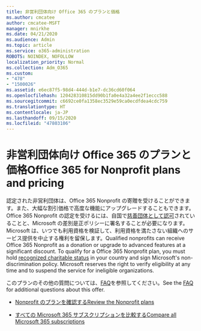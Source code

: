 ```yaml
---
title: 非営利団体向け Office 365 のプランと価格
ms.author: cmcatee
author: cmcatee-MSFT
manager: mnirkhe
ms.date: 04/21/2020
ms.audience: Admin
ms.topic: article
ms.service: o365-administration
ROBOTS: NOINDEX, NOFOLLOW
localization_priority: Normal
ms.collection: Adm_O365
ms.custom:
- "478"
- "1500026"
ms.assetid: e6ec87f5-98d4-444d-b1e7-dc36cd60f064
ms.openlocfilehash: 120428310815dd90b1fa0e4a32a4ee2f1eccc588
ms.sourcegitcommit: c6692ce0fa1358ec3529e59ca0ecdfdea4cdc759
ms.translationtype: HT
ms.contentlocale: ja-JP
ms.lasthandoff: 09/15/2020
ms.locfileid: "47803106"
---
```

# <a name="office-365-for-nonprofit-plans-and-pricing"></a><span data-ttu-id="3fa4a-102">非営利団体向け Office 365 のプランと価格</span><span class="sxs-lookup"><span data-stu-id="3fa4a-102">Office 365 for Nonprofit plans and pricing</span></span>

<span data-ttu-id="3fa4a-p101">認定された非営利団体は、Office 365 Nonprofit の寄贈を受けることができます。また、大幅な割引価格で高度な機能にアップグレードすることもできます。Office 365 Nonprofit の認定を受けるには、自国で[慈善団体として認可](https://go.microsoft.com/fwlink/p/?LinkID=330253)されていることと、Microsoft の差別是正ポリシーに署名することが必要になります。Microsoft は、いつでも利用資格を検証して、利用資格を満たさない組織へのサービス提供を中止する権利を留保します。</span><span class="sxs-lookup"><span data-stu-id="3fa4a-p101">Qualified nonprofits can receive Office 365 Nonprofit as a donation or upgrade to advanced features at a significant discount. To qualify for a Office 365 Nonprofit plan, you must hold [recognized charitable status](https://go.microsoft.com/fwlink/p/?LinkID=330253) in your country and sign Microsoft's non-discrimination policy. Microsoft reserves the right to verify eligibility at any time and to suspend the service for ineligible organizations.</span></span>
  
<span data-ttu-id="3fa4a-106">このプランのその他の質問については、[FAQ](https://products.office.com/nonprofit/office-365-nonprofit)を参照してください。</span><span class="sxs-lookup"><span data-stu-id="3fa4a-106">See the [FAQ](https://products.office.com/nonprofit/office-365-nonprofit) for additional questions about this offer.</span></span>
  
- [<span data-ttu-id="3fa4a-107">Nonprofit のプランを確認する</span><span class="sxs-lookup"><span data-stu-id="3fa4a-107">Review the Nonprofit plans</span></span>](https://products.office.com/nonprofit/office-365-nonprofit-plans-and-pricing?tab=1)

- [<span data-ttu-id="3fa4a-108">すべての Microsoft 365 サブスクリプションを比較する</span><span class="sxs-lookup"><span data-stu-id="3fa4a-108">Compare all Microsoft 365 subscriptions</span></span>](https://products.office.com/business/compare-more-office-365-for-business-plans)